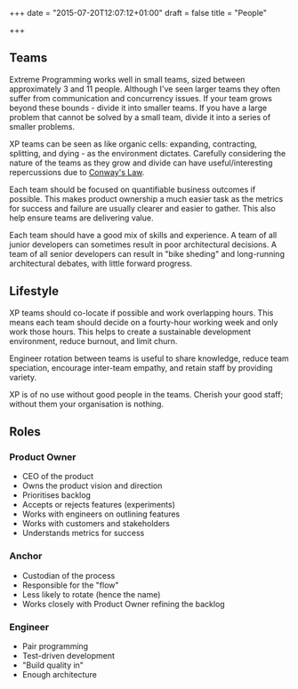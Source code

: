 +++
date = "2015-07-20T12:07:12+01:00"
draft = false
title = "People"

+++

## Teams
Extreme Programming works well in small teams, sized between approximately 3 and 11 people. Although I've seen larger teams they often suffer from communication and concurrency issues. If your team grows beyond these bounds - divide it into smaller teams. If you have a large problem that cannot be solved by a small team, divide it into a series of smaller problems.

XP teams can be seen as like organic cells: expanding, contracting, splitting, and dying - as the environment dictates. Carefully considering the nature of the teams as they grow and divide can have useful/interesting repercussions due to [Conway's Law](https://en.wikipedia.org/wiki/Conway%27s_law).

Each team should be focused on quantifiable business outcomes if possible. This makes product ownership a much easier task as the metrics for success and failure are usually clearer and easier to gather. This also help ensure teams are delivering value.

Each team should have a good mix of skills and experience. A team of all junior developers can sometimes result in poor architectural decisions. A team of all senior developers can result in "bike sheding" and long-running architectural debates, with little forward progress.

## Lifestyle
XP teams should co-locate if possible and work overlapping hours. This means each team should decide on a fourty-hour working week and only work those hours. This helps to create a sustainable development environment, reduce burnout, and limit churn.

Engineer rotation between teams is useful to share knowledge, reduce team speciation, encourage inter-team empathy, and retain staff by providing variety.

XP is of no use without good people in the teams. Cherish your good staff; without them your organisation is nothing.

## Roles

### Product Owner
- CEO of the product
- Owns the product vision and direction
- Prioritises backlog
- Accepts or rejects features (experiments)
- Works with engineers on outlining features
- Works with customers and stakeholders
- Understands metrics for success

### Anchor
- Custodian of the process
- Responsible for the "flow"
- Less likely to rotate (hence the name)
- Works closely with Product Owner refining the backlog

### Engineer
- Pair programming
- Test-driven development
- "Build quality in"
- Enough architecture